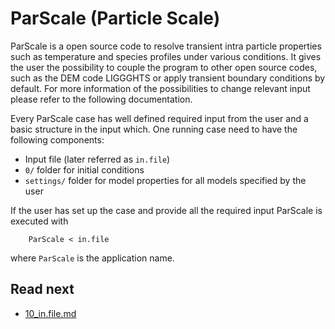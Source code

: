 ParScale (Particle Scale)
======================

ParScale is a open source code to resolve transient intra particle properties such as temperature and species profiles under various conditions. It gives the user the possibility to couple the program to other open source codes, such as the DEM code LIGGGHTS or apply transient boundary conditions by default. For more information of the possibilities to change relevant input please refer to the following documentation.

Every ParScale case has well defined required input from the user and a basic structure in the input which. One running case need to have the following components:

* Input file (later referred as `in.file`)
* `0/` folder for initial conditions
* `settings/` folder for model properties for all models specified by the user

If the user has set up the case and provide all the required input ParScale is executed with

````
    ParScale < in.file
````  

where `ParScale` is the application name.

Read next
-----------
 - [10_in.file.md](10_in.file.md)






